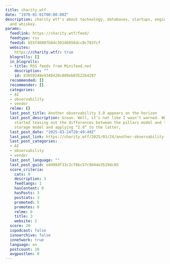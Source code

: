 ```yaml
---
title: charity.wtf
date: "1970-01-01T00:00:00Z"
description: charity wtf's about technology, databases, startups, engineering management,
  and whiskey.
params:
  feedlink: https://charity.wtf/feed/
  feedtype: rss
  feedid: b55f46007b84c5024b056dcc0c783fcf
  websites:
    https://charity.wtf/: true
  blogrolls: []
  in_blogrolls:
  - title: RSS feeds from Minifeed.net
    description: ""
    id: 83b59248e9346428c889eb03522b4297
  recommended: []
  recommender: []
  categories:
  - AI
  - observability
  - vendor
  relme: {}
  last_post_title: Another observability 3.0 appears on the horizon
  last_post_description: Groan. Well, it’s not like I wasn’t warned. When I first
    started teasing out the differences between the pillars model and the single unified
    storage model and applying “2.0” to the latter,
  last_post_date: "2025-03-24T20:49:49Z"
  last_post_link: https://charity.wtf/2025/03/24/another-observability-3-0-appears-on-the-horizon/
  last_post_categories:
  - AI
  - observability
  - vendor
  last_post_language: ""
  last_post_guid: edd98df33c2cf8bc57c9d44e3519dc65
  score_criteria:
    cats: 0
    description: 3
    feedlangs: 1
    hasContent: 0
    hasPosts: 3
    postcats: 3
    promoted: 5
    promotes: 0
    relme: 0
    title: 3
    website: 2
  score: 20
  ispodcast: false
  isnoarchive: false
  innetwork: true
  language: en
  postcount: 10
  avgpostlen: 0
---
```

